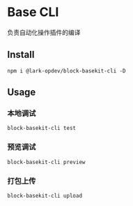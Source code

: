 # Base CLI
负责自动化操作插件的编译

## Install
```
npm i @lark-opdev/block-basekit-cli -D
```

## Usage
### 本地调试
```
block-basekit-cli test
```

### 预览调试
```
block-basekit-cli preview
```

### 打包上传
```
block-basekit-cli upload
```
